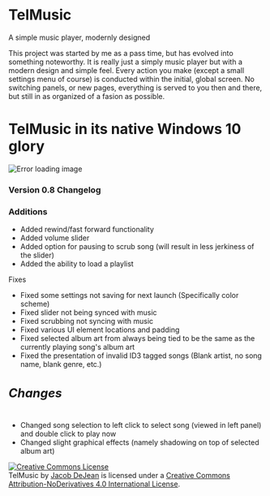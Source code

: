 # TelMusic
A simple music player, modernly designed

This project was started by me as a pass time, but has evolved into something noteworthy. It is really just a simply music
player but with a modern design and simple feel. Every action you make (except a small settings menu of course) is 
conducted within the initial, global screen. No switching panels, or new pages, everything is served to you then and there,
but still in as organized of a fasion as possible.

<h1>TelMusic in its native Windows 10 glory</h1>
<img src="http://puu.sh/jykN5/63e4b19f55.jpg" alt="Error loading image">

<h3> Version 0.8 Changelog</h3>
<h3>Additions</h3>
<ul>
<li>Added rewind/fast forward functionality</li>
<li>Added volume slider</li>
<li>Added option for pausing to scrub song (will result in less jerkiness of the slider)</li>
<li>Added the ability to load a playlist</li>
</ul <h4 class="changeHeader">Fixes</h4>
<ul>
<li>Fixed some settings not saving for next launch (Specifically color scheme)</li>
<li>Fixed slider not being synced with music</li>
<li>Fixed scrubbing not syncing with music</li>
<li>Fixed various UI element locations and padding</li>
<li>Fixed selected album art from always being tied to be the same as the currently playing song's album art</li>
<li>Fixed the presentation of invalid ID3 tagged songs (Blank artist, no song name, blank genre, etc.)</li>
</ul>
<h5 class="changeHeader">Changes</h1>
<ul>
    <li>Changed song selection to left click to select song (viewed in left panel) and double click to play now</li>
    <li>Changed slight graphical effects (namely shadowing on top of selected album art)</li>
</ul> 
<a rel="license" href="http://creativecommons.org/licenses/by-nd/4.0/"><img alt="Creative Commons License" style="border-width:0" src="https://i.creativecommons.org/l/by-nd/4.0/88x31.png" /></a>
<br /><span xmlns:dct="http://purl.org/dc/terms/" href="http://purl.org/dc/dcmitype/InteractiveResource" property="dct:title" rel="dct:type">TelMusic</span> by <a xmlns:cc="http://creativecommons.org/ns#" href="telpathstudios.blogspot.com" property="cc:attributionName" rel="cc:attributionURL">Jacob DeJean</a> is licensed under a <a rel="license" href="http://creativecommons.org/licenses/by-nd/4.0/">Creative Commons Attribution-NoDerivatives 4.0 International License</a>.
<style>
    .changeHeader {
        font-size: 24px
    }
    #header {
    background-color:black;
     color:white;
     text-align:left;
    padding:30px;
}
</style>
